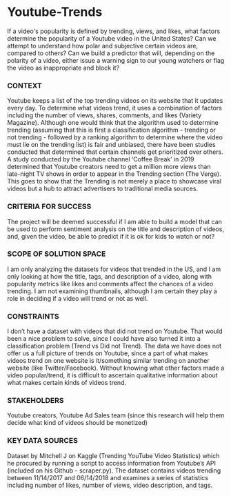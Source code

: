 # Youtube-Trends

If a video's popularity is defined by trending, views, and likes, what factors determine the popularity of a Youtube video in the United States? Can we attempt to understand how polar and subjective certain videos are, compared to others? Can we build a predictor that will, depending on the polarity of a video, either issue a warning sign to our young watchers or flag the video as inappropriate and block it?

### CONTEXT
Youtube keeps a list of the top trending videos on its website that it updates every day. To determine what videos trend, it uses a combination of factors including the number of views, shares, comments, and likes (Variety Magazine). Although one would think that the algorithm used to determine trending (assuming that this is first a classification algorithm - trending or not trending - followed by a ranking algorithm to determine where the video must lie on the trending list) is fair and unbiased, there have been studies conducted that determined that certain channels get prioritized over others. A study conducted by the Youtube channel ‘Coffee Break’ in 2019 determined that Youtube creators need to get a million more views than late-night TV shows in order to appear in the Trending section (The Verge). This goes to show that the Trending is not merely a place to showcase viral videos but a hub to attract advertisers to traditional media sources.

### CRITERIA FOR SUCCESS
The project will be deemed successful if I am able to build a model that can be used to perform sentiment analysis on the title and description of videos, and, given the video, be able to predict if it is ok for kids to watch or not?

### SCOPE OF SOLUTION SPACE
I am only analyzing the datasets for videos that trended in the US, and I am only looking at how the title, tags, and description of a video, along with popularity metrics like likes and comments affect the chances of a video trending. I am not examining thumbnails, although I am certain they play a role in deciding if a video will trend or not as well.

### CONSTRAINTS
I don’t have a dataset with videos that did not trend on Youtube. That would been a nice problem to solve, since I could have also turned it into a classification problem (Trend vs Did not Trend).
The data we have does not offer us a full picture of trends on Youtube, since a part of what makes videos trend on one website is it/something similar trending on another website (like Twitter/Facebook). Without knowing what other factors made a video popular/trend, it is difficult to ascertain qualitative information about what makes certain kinds of videos trend.

### STAKEHOLDERS
Youtube creators, Youtube Ad Sales team (since this research will help them decide what kind of videos should be monetized)

### KEY DATA SOURCES
Dataset by Mitchell J on Kaggle (Trending YouTube Video Statistics) which he procured by running a script to access information from Youtube’s API (included on his Github - scraper.py). The dataset contains videos trending between 11/14/2017 and 06/14/2018 and examines a series of statistics including number of likes, number of views, video description, and tags.
